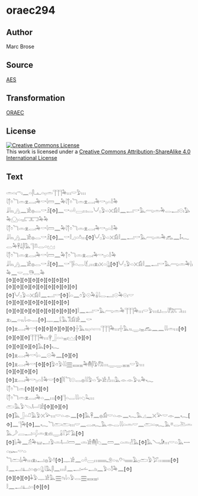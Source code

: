 # oraec294

## Author

Marc Brose

## Source

[AES](https://github.com/simondschweitzer/aes)

## Transformation

[ORAEC](https://oraec.github.io/)

## License

<a rel="license" href="http://creativecommons.org/licenses/by-sa/4.0/"><img alt="Creative Commons License" style="border-width:0" src="https://i.creativecommons.org/l/by-sa/4.0/88x31.png" /></a><br />This work is licensed under a <a rel="license" href="http://creativecommons.org/licenses/by-sa/4.0/">Creative Commons Attribution-ShareAlike 4.0 International License</a>

## Text

𓏛𓏏𓏤𓍼𓏤𓈖𓏏𓋴𓊵𓏏𓊪𓏛𓊹𓊹𓊹𓅆𓏥𓎟𓅱𓏥<br>
𓇋𓐩𓏌𓆓𓏛𓁷𓂋𓏤𓅆𓎡𓇋𓏠𓈖𓅆𓇋𓐩𓏌𓆓𓏛𓁷𓂋𓏤𓅆𓎡𓊪𓏏𓎛𓅆<br>
𓇍𓇋𓏭𓂻𓈖𓀀𓐍𓂋𓎡𓏎[⯑]𓈖𓎡𓏏𓏐𓈀𓏥𓂋𓄋𓊪𓅱𓏏𓏴𓀁𓎛𓈖𓂝𓎡𓅓𓂺𓏛𓅆𓂋𓂝𓇳𓏤𓅃𓅆𓈌𓏏𓏭𓉐𓉐𓅆𓅆<br>
𓇋𓐩𓏌𓆓𓏛𓁷𓂋𓏤𓅆𓎡𓇋𓏠𓈖𓅆𓇋𓐩𓏌𓆓𓏛𓁷𓂋𓏤𓅆𓎡𓊪𓏏𓎛𓅆<br>
𓇍𓇋𓏭𓂻𓈖𓀀𓐍𓂋𓎡𓏎[⯑]𓈖𓎡𓎛𓈎𓏏𓏊𓏥[⯑]𓄋𓊪𓅱𓏏𓏴𓀁𓎛𓈖𓂝𓎡𓅓𓂺𓏛𓅆𓃹𓈖𓄤𓆑𓂋𓅆𓋹𓍑𓋴𓅓𓊹𓌨𓂋𓏏𓈉<br>
𓇋𓐩𓏌𓆓𓏛𓁷𓂋𓏤𓅆𓎡𓇋𓏠𓈖𓅆𓐩𓏌𓆓𓏛𓁷𓂋𓏤𓅆𓎡𓊪𓏏𓎛𓅆<br>
𓇍𓇋𓏭𓂻𓈖𓀀𓐍𓂋𓎡𓏎[⯑]𓈖𓎡𓊹𓌢𓏏𓂋𓇋𓆴𓈒𓏥𓁷𓏤𓏴𓏏𓊮[⯑]𓄋𓊪𓅱𓏏𓏴𓀁𓎛𓈖𓂝𓎡𓅓𓂺𓏛𓅆𓍛𓏤𓅆𓈖𓎟𓂋𓇥𓂋𓅆<br>
[⯑][⯑][⯑][⯑][⯑][⯑][⯑][⯑]<br>
[⯑][⯑][⯑][⯑][⯑][⯑][⯑][⯑][⯑][⯑]𓄋𓊪𓅱𓏏𓏴𓀁𓎛𓈖𓂝𓎡[⯑]𓇋𓏏𓈖𓏌𓅱𓇳𓅆𓏇𓇋𓂋𓂝𓇳𓅆𓇳𓏤𓎟<br>
[⯑][⯑][⯑][⯑][⯑][⯑][⯑][⯑]<br>
[⯑][⯑][⯑][⯑][⯑][⯑][⯑][⯑][⯑]𓎛𓈖𓂝𓎡𓅓𓂺𓏛𓅆𓊹𓊹𓊹𓅆𓏥𓎟𓅱𓏥𓂓𓂋𓇋𓀗𓉐𓏥<br>
𓁷𓏤𓈖𓏏𓏭𓇋𓁹𓂋[⯑]𓊃𓈖𓌰𓅓𓀢𓀁𓀀𓈖𓎡<br>
[⯑]𓁷𓂋𓏤𓅆𓎡[⯑][⯑][⯑][⯑][⯑]𓏶𓅓𓏭𓊪𓏏𓇯𓊹𓊹𓊹𓅆𓏥𓏶𓅓𓏭𓇾𓏤𓈇𓃹𓈖𓈖𓇋𓇋𓏛𓏥[⯑][⯑][⯑][⯑]𓊹𓊹𓊹𓅆𓏥𓋁𓃀𓏏𓏏𓈇𓏤𓈉[⯑][⯑]<br>
[⯑][⯑][⯑][⯑]𓅓[⯑]𓆑<br>
[⯑]𓁷𓂋𓏤𓅆𓎡𓇋𓏏𓈖𓇳𓅆𓈖[⯑][⯑]<br>
[⯑]𓁷𓂋𓏤𓅆𓎡[⯑][⯑]𓅱𓏌𓅱𓇋𓇋𓈗𓈘𓈇𓅆𓄟𓋴𓅱𓀗𓏥𓇾𓇾𓈇𓈇𓎟𓅱𓏥<br>
[⯑][⯑][⯑][⯑]<br>
[⯑]𓁷𓂋𓏤𓅆𓎡𓊪𓏏𓎛𓅆𓎟[⯑]𓋴𓌉𓆓𓇳𓂋𓐍𓇋𓇋𓅱𓏏𓅚𓀀𓁐𓏥𓅓𓁹𓁹𓅱𓏭𓅆𓆑<br>
𓇋𓐩𓏌𓆓𓏛[⯑][⯑][⯑]<br>
𓇋𓐩𓏌𓆓𓏛𓁷𓂋𓏤𓅆𓏏𓈖𓏥[⯑]𓊹𓏏𓂋𓇋𓇋𓏏𓆇𓆗𓏥<br>
𓂧𓅓𓅱𓌫𓂡𓀀[⯑][⯑][⯑][⯑]𓅓𓃀𓏏𓍔𓄿𓅱𓏴𓅪𓏥𓎟𓏏𓁹𓈖[⯑]𓅓𓋹𓈖𓐍𓀁𓎟𓏏𓁹𓈖𓆑𓅓𓈎𓈖𓏴𓅪𓎟𓁹𓈖𓆑[⯑]𓈖𓊹𓅆[⯑]𓈖𓆑𓆓𓂧𓂧𓏥𓎟𓈖𓂋𓏤𓆑𓅓𓁹𓂋𓇋𓇋𓏏𓏛𓎟𓈖𓂧𓏏𓏤𓆑𓅓𓎼𓂋𓍅𓏛𓅓𓌳𓐙𓂝𓏏𓆄𓏛𓁷𓏤𓁶𓇾𓏇𓇋𓅯𓄿[⯑]<br>
[⯑]𓍛𓏤𓅆𓈖𓁣𓅆𓊠𓂝𓅱𓏛𓂡𓏠𓈖𓏛𓀀𓄟𓋴𓆇𓈖𓏠𓈖𓏏𓏛𓁐𓅓[⯑]𓅓𓄏𓏤𓀏𓏥𓎟𓏏𓅓𓌕𓏏𓏤𓆱𓎟𓏏<br>
𓆓𓂧𓌃𓏤𓅆𓏥𓁷𓏤𓂝𓐍𓅱𓏊[⯑]𓊃𓀀𓈖𓏏𓏐𓈀𓏥𓏤𓏤𓏤𓏤𓏤𓏤𓏤𓄂𓏏𓏭𓄣𓄹𓏤𓏤𓏤𓏤𓏤𓏤𓏤𓄿𓊪𓂧𓅱𓅯𓏥𓏤𓏤𓏤𓏤𓏤𓏤𓏤[⯑]<br>
𓎛𓈖𓂝𓂞𓏏𓐍𓏏𓊮𓇋𓅓𓋴𓈖𓏥𓎛𓈖𓂝𓌡𓂝𓏤𓈖𓅱𓏏𓀾𓅆𓈖[⯑]<br>
[⯑][⯑][⯑]𓇓𓅱𓊃𓀀𓅓𓈗𓏌𓏤𓇋𓏏𓅱𓂋𓈗𓈘𓈇𓏤<br>
𓎛𓈖𓂝𓂞𓏏[⯑][⯑]<br>
